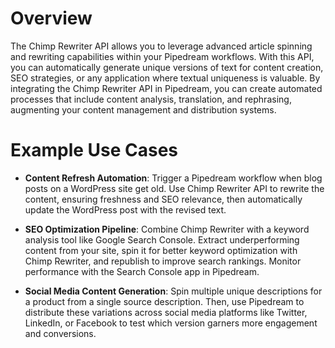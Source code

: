 # Overview

The Chimp Rewriter API allows you to leverage advanced article spinning and rewriting capabilities within your Pipedream workflows. With this API, you can automatically generate unique versions of text for content creation, SEO strategies, or any application where textual uniqueness is valuable. By integrating the Chimp Rewriter API in Pipedream, you can create automated processes that include content analysis, translation, and rephrasing, augmenting your content management and distribution systems.

# Example Use Cases

- **Content Refresh Automation**: Trigger a Pipedream workflow when blog posts on a WordPress site get old. Use Chimp Rewriter API to rewrite the content, ensuring freshness and SEO relevance, then automatically update the WordPress post with the revised text.

- **SEO Optimization Pipeline**: Combine Chimp Rewriter with a keyword analysis tool like Google Search Console. Extract underperforming content from your site, spin it for better keyword optimization with Chimp Rewriter, and republish to improve search rankings. Monitor performance with the Search Console app in Pipedream.

- **Social Media Content Generation**: Spin multiple unique descriptions for a product from a single source description. Then, use Pipedream to distribute these variations across social media platforms like Twitter, LinkedIn, or Facebook to test which version garners more engagement and conversions.
